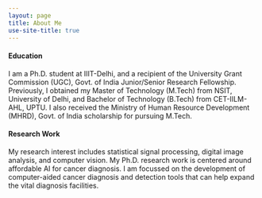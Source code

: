 ```yaml
---
layout: page
title: About Me
use-site-title: true
---
```


<h4>Education</h4> I am a Ph.D. student at IIIT-Delhi, and a recipient of the University Grant Commission (UGC), Govt. of India Junior/Senior Research Fellowship. Previously, I obtained my Master of Technology (M.Tech) from NSIT, University of Delhi, and  Bachelor of Technology (B.Tech)  from CET-IILM-AHL, UPTU. I also received the Ministry of Human Resource Development (MHRD), Govt. of India scholarship for pursuing M.Tech. 

<h4>Research Work</h4> My research interest includes statistical signal processing, digital image analysis, and computer vision.  My Ph.D. research work is centered around affordable AI for cancer diagnosis. I am focussed on the development of computer-aided cancer diagnosis and detection tools that can help expand the vital diagnosis facilities. 
